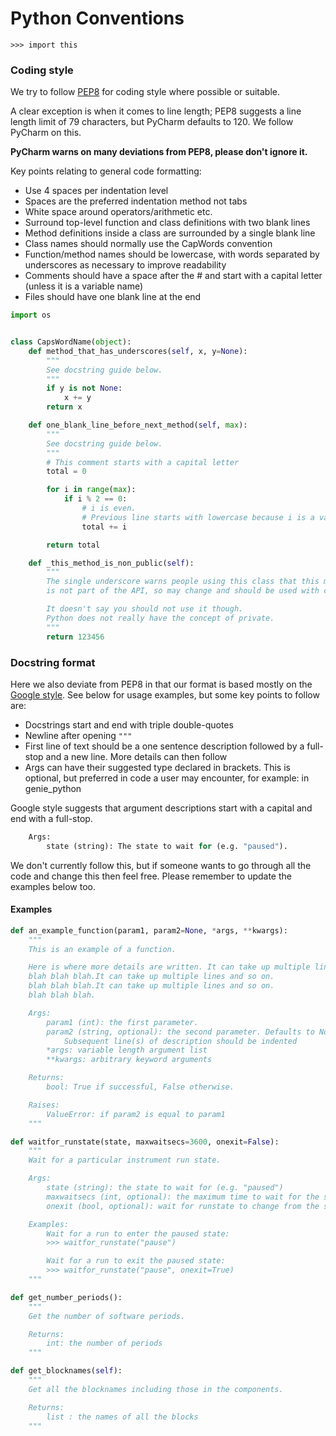 # Python Conventions
```
>>> import this
```
### Coding style
We try to follow [PEP8](https://www.python.org/dev/peps/pep-0008/) for coding style where possible or suitable.
 
A clear exception is when it comes to line length; PEP8 suggests a line length limit of 79 characters, but PyCharm defaults to 120. We follow PyCharm on this.

**PyCharm warns on many deviations from PEP8, please don't ignore it.**

Key points relating to general code formatting:

* Use 4 spaces per indentation level
* Spaces are the preferred indentation method not tabs
* White space around operators/arithmetic etc.
* Surround top-level function and class definitions with two blank lines
* Method definitions inside a class are surrounded by a single blank line
* Class names should normally use the CapWords convention
* Function/method names should be lowercase, with words separated by underscores as necessary to improve readability
* Comments should have a space after the # and start with a capital letter (unless it is a variable name)
* Files should have one blank line at the end

```python
import os


class CapsWordName(object):
    def method_that_has_underscores(self, x, y=None):
        """
        See docstring guide below.
        """
        if y is not None:
            x += y
        return x

    def one_blank_line_before_next_method(self, max):
        """
        See docstring guide below.
        """
        # This comment starts with a capital letter
        total = 0        

        for i in range(max):
            if i % 2 == 0:
                # i is even. 
                # Previous line starts with lowercase because i is a variable name.
                total += i

        return total

    def _this_method_is_non_public(self):
        """
        The single underscore warns people using this class that this method 
        is not part of the API, so may change and should be used with care.

        It doesn't say you should not use it though.
        Python does not really have the concept of private.
        """
        return 123456       

```

### Docstring format

Here we also deviate from PEP8 in that our format is based mostly on the [Google style](https://google.github.io/styleguide/pyguide.html).
See below for usage examples, but some key points to follow are:

* Docstrings start and end with triple double-quotes
* Newline after opening `"""`
* First line of text should be a one sentence description followed by a full-stop and a new line. More details can then follow
* Args can have their suggested type declared in brackets. This is optional, but preferred in code a user may encounter, for example: in genie_python

Google style suggests that argument descriptions start with a capital and end with a full-stop.
```python
    Args:
        state (string): The state to wait for (e.g. "paused").
```
We don't currently follow this, but if someone wants to go through all the code and change this then feel free. Please remember to update the examples below too.

#### Examples

```python
def an_example_function(param1, param2=None, *args, **kwargs):
    """
    This is an example of a function.

    Here is where more details are written. It can take up multiple lines and so on.
    blah blah blah.It can take up multiple lines and so on.
    blah blah blah.It can take up multiple lines and so on.
    blah blah blah.

    Args:
        param1 (int): the first parameter.
        param2 (string, optional): the second parameter. Defaults to None.
            Subsequent line(s) of description should be indented
        *args: variable length argument list
        **kwargs: arbitrary keyword arguments

    Returns:
        bool: True if successful, False otherwise.

    Raises:
        ValueError: if param2 is equal to param1
    """
```

```python
def waitfor_runstate(state, maxwaitsecs=3600, onexit=False):
    """
    Wait for a particular instrument run state.

    Args:
        state (string): the state to wait for (e.g. "paused")
        maxwaitsecs (int, optional): the maximum time to wait for the state before carrying on
        onexit (bool, optional): wait for runstate to change from the specified state

    Examples:
        Wait for a run to enter the paused state:
        >>> waitfor_runstate("pause")

        Wait for a run to exit the paused state:
        >>> waitfor_runstate("pause", onexit=True)
    """
```

```python
def get_number_periods():
    """
    Get the number of software periods.

    Returns:
        int: the number of periods
    """
```

```python
def get_blocknames(self):
    """ 
    Get all the blocknames including those in the components.

    Returns:
        list : the names of all the blocks
    """
```

